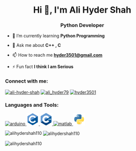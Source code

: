 <h1 align="center">Hi 👋, I'm Ali Hyder Shah</h1>
<h3 align="center">Python Developer</h3>

- 🌱 I’m currently learning **Python Programming**

- 💬 Ask me about **C++ , C**

- 📫 How to reach me **hyder3501@gmail.com**

- ⚡ Fun fact **I think I am Serious**

<h3 align="left">Connect with me:</h3>
<p align="left">
<a href="https://linkedin.com/in/ali-hyder-shah" target="blank"><img align="center" src="https://raw.githubusercontent.com/rahuldkjain/github-profile-readme-generator/master/src/images/icons/Social/linked-in-alt.svg" alt="ali-hyder-shah" height="30" width="40" /></a>
<a href="https://instagram.com/ali_hyder79" target="blank"><img align="center" src="https://raw.githubusercontent.com/rahuldkjain/github-profile-readme-generator/master/src/images/icons/Social/instagram.svg" alt="ali_hyder79" height="30" width="40" /></a>
<a href="https://www.hackerrank.com/hyder3501" target="blank"><img align="center" src="https://raw.githubusercontent.com/rahuldkjain/github-profile-readme-generator/master/src/images/icons/Social/hackerrank.svg" alt="hyder3501" height="30" width="40" /></a>
</p>

<h3 align="left">Languages and Tools:</h3>
<p align="left"> <a href="https://www.arduino.cc/" target="_blank" rel="noreferrer"> <img src="https://cdn.worldvectorlogo.com/logos/arduino-1.svg" alt="arduino" width="40" height="40"/> </a> <a href="https://www.cprogramming.com/" target="_blank" rel="noreferrer"> <img src="https://raw.githubusercontent.com/devicons/devicon/master/icons/c/c-original.svg" alt="c" width="40" height="40"/> </a> <a href="https://www.w3schools.com/cpp/" target="_blank" rel="noreferrer"> <img src="https://raw.githubusercontent.com/devicons/devicon/master/icons/cplusplus/cplusplus-original.svg" alt="cplusplus" width="40" height="40"/> </a> <a href="https://www.mathworks.com/" target="_blank" rel="noreferrer"> <img src="https://upload.wikimedia.org/wikipedia/commons/2/21/Matlab_Logo.png" alt="matlab" width="40" height="40"/> </a> <a href="https://www.python.org" target="_blank" rel="noreferrer"> <img src="https://raw.githubusercontent.com/devicons/devicon/master/icons/python/python-original.svg" alt="python" width="40" height="40"/> </a> </p>

<p><img align="left" src="https://github-readme-stats.vercel.app/api/top-langs?username=alihydershah110&show_icons=true&locale=en&layout=compact" alt="alihydershah110" /></p>

<p>&nbsp;<img align="center" src="https://github-readme-stats.vercel.app/api?username=alihydershah110&show_icons=true&locale=en" alt="alihydershah110" /></p>

<p><img align="center" src="https://github-readme-streak-stats.herokuapp.com/?user=alihydershah110&" alt="alihydershah110" /></p>
